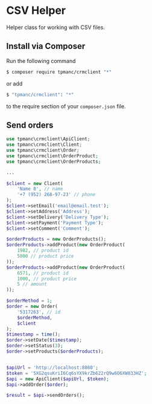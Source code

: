 # CSV Helper
Helper class for working with CSV files.

## Install via Composer

Run the following command

```bash
$ composer require tpmanc/crmclient "*"
```

or add

```bash
$ "tpmanc/crmclient": "*"
```

to the require section of your `composer.json` file.

## Send orders

```php
use tpmanc\crmclient\ApiClient;
use tpmanc\crmclient\Client;
use tpmanc\crmclient\Order;
use tpmanc\crmclient\OrderProduct;
use tpmanc\crmclient\OrderProducts;

...

$client = new Client(
    'Name 8', // name
    '+7 (952) 268-97-23' // phone
);
$client->setEmail('email@email.test');
$client->setAddress('Address');
$client->setDelivery('Delivery Type');
$client->setPayment('Payment Type');
$client->setComment('Comment');

$orderProducts = new OrderProducts();
$orderProducts->addProduct(new OrderProduct(
    1982, // product id
    5000 // product price
));
$orderProducts->addProduct(new OrderProduct(
    6571, // product id
    1000, // product price
    5 // amount
));

$orderMethod = 1;
$order = new Order(
    '5317263', // id
    $orderMethod,
    $client
);
$timestamp = time();
$order->setDate($timestamp);
$order->setStatus(3);
$order->setProducts($orderProducts);


$apiUrl = 'http://localhost:8080';
$token = '5XG2qsuKriI6Cq6sYX9krZb622rQ9w6O6XW833HZ';
$api = new ApiClient($apiUrl, $token);
$api->addOrder($order);

$result = $api->sendOrders();
```

